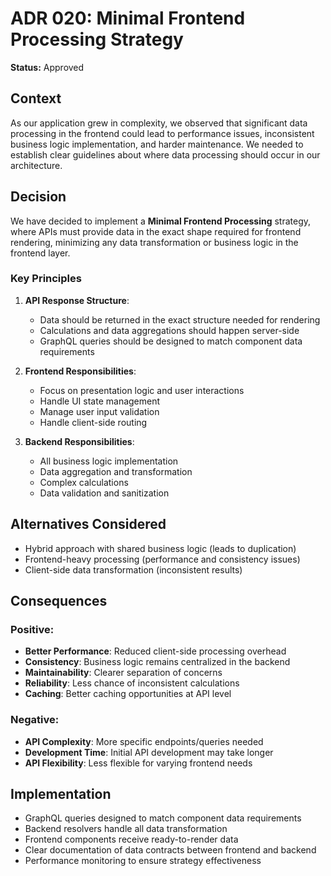 # ADR 020: Minimal Frontend Processing Strategy

**Status:** Approved

## Context
As our application grew in complexity, we observed that significant data processing in the frontend could lead to performance issues, inconsistent business logic implementation, and harder maintenance. We needed to establish clear guidelines about where data processing should occur in our architecture.

## Decision
We have decided to implement a **Minimal Frontend Processing** strategy, where APIs must provide data in the exact shape required for frontend rendering, minimizing any data transformation or business logic in the frontend layer.

### Key Principles
1. **API Response Structure**:
   - Data should be returned in the exact structure needed for rendering
   - Calculations and data aggregations should happen server-side
   - GraphQL queries should be designed to match component data requirements

2. **Frontend Responsibilities**:
   - Focus on presentation logic and user interactions
   - Handle UI state management
   - Manage user input validation
   - Handle client-side routing

3. **Backend Responsibilities**:
   - All business logic implementation
   - Data aggregation and transformation
   - Complex calculations
   - Data validation and sanitization

## Alternatives Considered
- Hybrid approach with shared business logic (leads to duplication)
- Frontend-heavy processing (performance and consistency issues)
- Client-side data transformation (inconsistent results)

## Consequences
### Positive:
- **Better Performance**: Reduced client-side processing overhead
- **Consistency**: Business logic remains centralized in the backend
- **Maintainability**: Clearer separation of concerns
- **Reliability**: Less chance of inconsistent calculations
- **Caching**: Better caching opportunities at API level

### Negative:
- **API Complexity**: More specific endpoints/queries needed
- **Development Time**: Initial API development may take longer
- **API Flexibility**: Less flexible for varying frontend needs

## Implementation
- GraphQL queries designed to match component data requirements
- Backend resolvers handle all data transformation
- Frontend components receive ready-to-render data
- Clear documentation of data contracts between frontend and backend
- Performance monitoring to ensure strategy effectiveness 